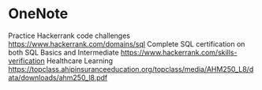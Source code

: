 # OneNote
Practice Hackerrank code challenges 
https://www.hackerrank.com/domains/sql
Complete SQL certification on both SQL Basics and Intermediate
https://www.hackerrank.com/skills-verification
Healthcare Learning
https://topclass.ahipinsuranceeducation.org/topclass/media/AHM250_L8/data/downloads/ahm250_l8.pdf
